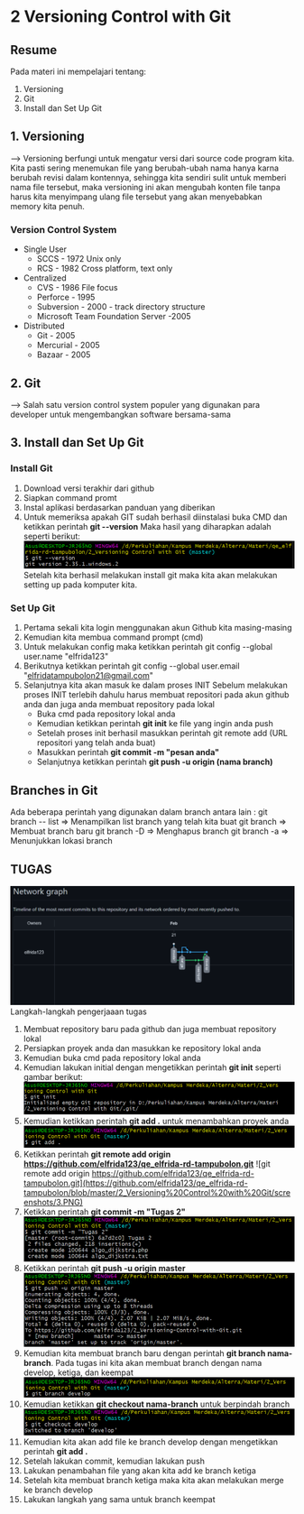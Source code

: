 # 2 Versioning Control with Git
## Resume
Pada materi ini mempelajari tentang:
1. Versioning
2. Git
3. Install dan Set Up Git

## 1. Versioning
--> Versioning berfungi untuk mengatur versi dari source code program kita. Kita pasti sering menemukan file yang berubah-ubah nama hanya karna berubah revisi dalam kontennya, sehingga kita sendiri sulit untuk memberi nama file tersebut, maka versioning ini akan mengubah konten file tanpa harus kita menyimpang ulang file tersebut yang akan menyebabkan memory kita penuh.

### Version Control System
* Single User 
  - SCCS - 1972 Unix only
  - RCS - 1982 Cross platform, text only
* Centralized
  - CVS - 1986 File focus
  - Perforce - 1995
  - Subversion - 2000 - track directory structure
  - Microsoft Team Foundation Server -2005
* Distributed 
  - Git - 2005
  - Mercurial - 2005
  - Bazaar - 2005

## 2. Git
--> Salah satu version control system populer yang digunakan para developer untuk mengembangkan software bersama-sama 

## 3. Install dan Set Up Git
### Install Git
1. Download versi terakhir dari github
2. Siapkan command promt
3. Instal aplikasi berdasarkan panduan yang diberikan
4. Untuk memeriksa apakah GIT sudah berhasil diinstalasi buka CMD dan ketikkan perintah **git --version**
   Maka hasil yang diharapkan adalah seperti berikut:
   ![Gambar git --version](https://github.com/elfrida123/qe_elfrida-rd-tampubolon/blob/master/2_Versioning%20Control%20with%20Git/screenshots/git%20--version.PNG)
Setelah kita berhasil melakukan install git maka kita akan melakukan setting up pada komputer kita.
### Set Up Git
1. Pertama sekali kita login menggunakan akun Github kita masing-masing
2. Kemudian kita membua command prompt (cmd)
3. Untuk melakukan config maka ketikkan perintah git config --global user.name "elfrida123"
4. Berikutnya ketikkan perintah git config --global user.email "elfridatampubolon21@gmail.com"
5. Selanjutnya kita akan masuk ke dalam proses INIT
   Sebelum melakukan proses INIT terlebih dahulu harus membuat repositori pada akun github anda dan juga anda membuat repository pada lokal
   - Buka cmd pada repository lokal anda
   - Kemudian ketikkan perintah **git init** ke file yang ingin anda push 
   - Setelah proses init berhasil masukkan perintah git remote add (URL repositori yang telah anda buat)
   - Masukkan perintah **git commit -m "pesan anda"**
   - Selanjutnya ketikkan perintah **git push -u origin (nama branch)**

## Branches in Git
Ada beberapa perintah yang digunakan dalam branch antara lain :
git branch -- list => Menampilkan list branch yang telah kita buat
git branch <branh> => Membuat branch baru
git branch -D <branch> => Menghapus branch 
git branch -a => Menunjukkan lokasi branch

## TUGAS
![Hasil Tugas Section 02](https://github.com/elfrida123/qe_elfrida-rd-tampubolon/blob/master/2_Versioning%20Control%20with%20Git/screenshots/Hasil%20Tugas%20Section%202.PNG)
Langkah-langkah pengerjaaan tugas
1. Membuat repository baru pada github dan juga membuat repository lokal
2. Persiapkan proyek anda dan masukkan ke repository lokal anda
3. Kemudian buka cmd pada repository lokal anda
4. Kemudian lakukan initial dengan mengetikkan perintah **git init** seperti gambar berikut:
   ![git init](https://github.com/elfrida123/qe_elfrida-rd-tampubolon/blob/master/2_Versioning%20Control%20with%20Git/screenshots/1.PNG)
5. Kemudian ketikkan perintah **git add .** untuk menambahkan proyek anda
   ![git add .](https://github.com/elfrida123/qe_elfrida-rd-tampubolon/blob/master/2_Versioning%20Control%20with%20Git/screenshots/2.PNG)
6. Ketikkan perintah **git remote add origin https://github.com/elfrida123/qe_elfrida-rd-tampubolon.git**
   ![git remote add origin https://github.com/elfrida123/qe_elfrida-rd-tampubolon.git](https://github.com/elfrida123/qe_elfrida-rd-tampubolon/blob/master/2_Versioning%20Control%20with%20Git/screenshots/3.PNG)
7. Ketikkan perintah **git commit -m "Tugas 2"**
   ![git commit -m "Tugas 2"](https://github.com/elfrida123/qe_elfrida-rd-tampubolon/blob/master/2_Versioning%20Control%20with%20Git/screenshots/4.PNG)
8. Ketikkan perintah **git push -u origin master**
   ![git push -u origin master](https://github.com/elfrida123/qe_elfrida-rd-tampubolon/blob/master/2_Versioning%20Control%20with%20Git/screenshots/5.PNG)
9. Kemudian kita membuat branch baru dengan perintah **git branch nama-branch**. Pada tugas ini kita akan membuat branch dengan nama develop, ketiga, dan keempat
   ![git branch nama branch](https://github.com/elfrida123/qe_elfrida-rd-tampubolon/blob/master/2_Versioning%20Control%20with%20Git/screenshots/6.PNG)
10. Kemudian ketikkan **git checkout nama-branch** untuk berpindah branch
    ![git checkout nama-branch](https://github.com/elfrida123/qe_elfrida-rd-tampubolon/blob/master/2_Versioning%20Control%20with%20Git/screenshots/7.PNG)
11. Kemudian kita akan add file ke branch develop dengan mengetikkan perintah **git add .**
12. Setelah lakukan commit, kemudian lakukan push
13. Lakukan penambahan file yang akan kita add ke branch ketiga
14. Setelah kita membuat branch ketiga maka kita akan melakukan merge ke branch develop 
15. Lakukan langkah yang sama untuk branch keempat
